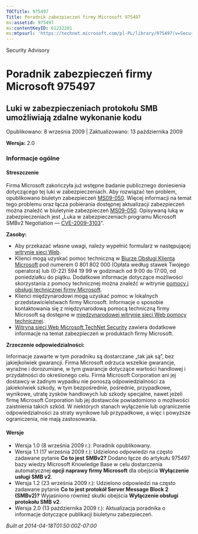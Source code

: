 ```yaml
---
TOCTitle: 975497
Title: Poradnik zabezpieczeń firmy Microsoft 975497
ms:assetid: 975497
ms:contentKeyID: 61232281
ms:mtpsurl: 'https://technet.microsoft.com/pl-PL/library/975497(v=Security.10)'
---
```


Security Advisory

Poradnik zabezpieczeń firmy Microsoft 975497
============================================

Luki w zabezpieczeniach protokołu SMB umożliwiają zdalne wykonanie kodu
-----------------------------------------------------------------------

Opublikowano: 8 września 2009 | Zaktualizowano: 13 października 2009

**Wersja:** 2.0

### Informacje ogólne

#### Streszczenie

Firma Microsoft zakończyła już wstępne badanie publicznego doniesienia dotyczącego tej luki w zabezpieczeniach. Aby rozwiązać ten problem, opublikowano biuletyn zabezpieczeń [MS09-050](http://go.microsoft.com/fwlink/?linkid=163970). Więcej informacji na temat tego problemu oraz łącza pobierania dostępnej aktualizacji zabezpieczeń można znaleźć w biuletynie zabezpieczeń [MS09-050](http://go.microsoft.com/fwlink/?linkid=163970). Opisywaną luką w zabezpieczeniach jest „Luka w zabezpieczeniach programu Microsoft SMBv2 Negotiation — [CVE-2009-3103](http://www.cve.mitre.org/cgi-bin/cvename.cgi?name=cve-2009-3103)”.

**Zasoby:**

-   Aby przekazać własne uwagi, należy wypełnić formularz w następującej [witrynie sieci Web](https://support.microsoft.com/common/survey.aspx?scid=sw;en;1257&amp;showpage=1&amp;ws=technet&amp;sd=tech).
-   Klienci mogą uzyskać pomoc techniczną w [Biurze Obsługi Klienta Microsoft](http://go.microsoft.com/fwlink/?linkid=21131) pod numerem 0 801 802 000 (Opłata według stawek Twojego operatora) lub (0-22) 594 19 99 w godzinach od 9:00 do 17:00, od poniedziałku do piątku. Dodatkowe informacje dotyczące możliwości skorzystania z pomocy technicznej można znaleźć w witrynie [pomocy i obsługi technicznej firmy Microsoft](http://support.microsoft.com/?ln=pl).
-   Klienci międzynarodowi mogą uzyskać pomoc w lokalnych przedstawicielstwach firmy Microsoft. Informacje o sposobie kontaktowania się z międzynarodową pomocą techniczną firmy Microsoft są dostępne w [międzynarodowej witrynie sieci Web pomocy technicznej](http://go.microsoft.com/fwlink/?linkid=21155).
-   [Witryna sieci Web Microsoft TechNet Security](http://go.microsoft.com/fwlink/?linkid=21132) zawiera dodatkowe informacje na temat zabezpieczeń w produktach firmy Microsoft.

**Zrzeczenie odpowiedzialności:**

Informacje zawarte w tym poradniku są dostarczane „tak jak są”, bez jakiejkolwiek gwarancji. Firma Microsoft odrzuca wszelkie gwarancje, wyraźne i dorozumiane, w tym gwarancje dotyczące wartości handlowej i przydatności do określonego celu. Firma Microsoft Corporation ani jej dostawcy w żadnym wypadku nie ponoszą odpowiedzialności za jakiekolwiek szkody, w tym bezpośrednie, pośrednie, przypadkowe, wynikowe, utratę zysków handlowych lub szkody specjalne, nawet jeżeli firmę Microsoft Corporation lub jej dostawców powiadomiono o możliwości zaistnienia takich szkód. W niektórych stanach wyłączenie lub ograniczenie odpowiedzialności za straty wynikowe lub przypadkowe, a więc i powyższe ograniczenia, nie mają zastosowania.

#### Wersje

-   Wersja 1.0 (8 września 2009 r.): Poradnik opublikowany.
-   Wersja 1.1 (17 września 2009 r.): Udzielono odpowiedzi na często zadawane pytanie **Co to jest SMBv2?** Dodano łącze do artykułu 975497 bazy wiedzy Microsoft Knowledge Base w celu dostarczenia automatycznej **opcji naprawy firmy Microsoft** dla obejścia **Wyłączenie usługi SMB v2**.
-   Wersja 1.2 (23 września 2009 r.): Udzielono odpowiedzi na często zadawane pytanie **Co to jest protokół Server Message Block 2 (SMBv2)?** Wyjaśniono również skutki obejścia **Wyłączenie obsługi protokołu SMB v2**.
-   Wersja 2.0 (13 października 2009 r.): Aktualizacja poradnika o informacje dotyczące publikacji biuletynu zabezpieczeń.

*Built at 2014-04-18T01:50:00Z-07:00*

